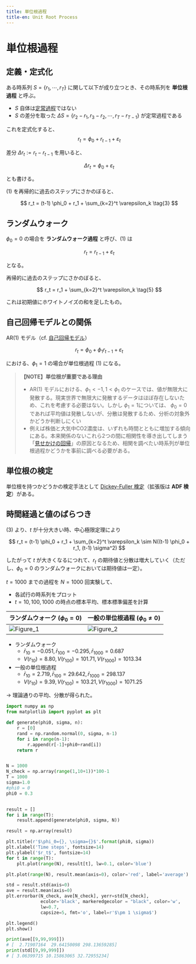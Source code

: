 ```yaml
---
title: 単位根過程
title-en: Unit Root Process
---
```


# 単位根過程

## 定義・定式化

ある時系列 $S = \{r_1, \cdots, r_T\}$ に関して以下が成り立つとき、その時系列を **単位根過程** と呼ぶ。

- $S$ 自体は[定常過程](stationary-process.md)ではない
- $S$ の差分を取った $\Delta S = \{r_2-r_1, r_3-r_2, \cdots, r_T-r_{T-1}\}$ が定常過程である


これを定式化すると、
$$
r_t = \phi_0 + r_{t-1} + \varepsilon_t
\tag{1}
$$

差分 $\Delta r_t := r_t - r_{t-1}$ を用いると、

$$
\Delta r_t = \phi_0 + \varepsilon_t
\tag{2}
$$

とも書ける。

$(1)$ を再帰的に過去のステップにさかのぼると、

$$
r_t = (t-1) \phi_0 + r_1 + \sum_{k=2}^t \varepsilon_k
\tag{3}
$$


## ランダムウォーク

$\phi_0 = 0$ の場合を **ランダムウォーク過程** と呼び、$(1)$ は

$$
r_t = r_{t-1} + \varepsilon_t
\tag{4}
$$

となる。

再帰的に過去のステップにさかのぼると、

$$
r_t = r_1 + \sum_{k=2}^t \varepsilon_k
\tag{5}
$$

これは初期値にホワイトノイズの和を足したもの。


## 自己回帰モデルとの関係

$\mathrm{AR}(1)$ モデル（cf. [自己回帰モデル](models/autoregressive-model.md)）

$$
r_t = \phi_0 + \phi_1 r_{t-1} + \varepsilon_t
$$

における、$\phi_1 = 1$ の場合が単位根過程 $(1)$ になる。




> **【NOTE】単位根が重要である理由**
> 
> - $\mathrm{AR}(1)$ モデルにおける、$\phi_1 \lt -1, 1 \lt \phi_1$ のケースでは、値が無限大に発散する。現実世界で無限大に発散するデータはほぼ存在しないため、これを考慮する必要はない。しかし $\phi_1=1$については、 $\phi_0 = 0$ であれば平均値は発散しないが、分散は発散するため、分析の対象外かどうか判断しにくい
> - 例えば株価と大気中CO2濃度は、いずれも時間とともに増加する傾向にある。本来関係のないこれら2つの間に相関性を導き出してしまう「[見せかけの回帰](spurious-regression.md)」の原因となるため、相関を調べたい時系列が単位根過程かどうかを事前に調べる必要がある。


## 単位根の検定

単位根を持つかどうかの検定手法として [Dickey-Fuller 検定](../../Math/statistics/hypothesis-testing/dickey-fuller-testing.md)（拡張版は **ADF 検定**）がある。


## 時間経過と値のばらつき

$(3)$ より、$t$ が十分大きい時、中心極限定理により

$$
r_t = (t-1) \phi_0 + r_1 + \sum_{k=2}^t \varepsilon_k \sim N((t-1) \phi_0 + r_1, (t-1) \sigma^2)
$$

したがって $t$ が大きくなるにつれて、$r_t$ の期待値と分散は増大していく（ただし、$\phi_0=0$ のランダムウォークにおいては期待値は一定）。

$t=1000$ までの過程を $N=1000$ 回実験して、
- 各試行の時系列をプロット
- $t=10, 100, 1000$ の時点の標本平均、標本標準偏差を計算

| ランダムウォーク $(\phi_0 = 0)$ | 一般の単位根過程 $(\phi_0 \ne 0)$ |
| :-- | :-- |
| ![Figure_1](https://user-images.githubusercontent.com/13412823/246478290-f0b79d44-06f2-42f3-ba52-90da736281f9.png) | ![Figure_2](https://user-images.githubusercontent.com/13412823/246478302-61252bfd-b881-4667-bc36-f1f2ca363b28.png) |

- ランダムウォーク
	- $\bar{r}_{10} = -0.051, \bar{r}_{100} = -0.295, \bar{r}_{1000} = 0.687$
	- $V(r_{10}) = 8.80, V(r_{100}) = 101.71, V(r_{1000}) = 1013.34$
- 一般の単位根過程
	- $\bar{r}_{10} = 2.719, \bar{r}_{100} = 29.642, \bar{r}_{1000} = 298.137$
	- $V(r_{10}) = 9.39, V(r_{100}) = 103.21, V(r_{1000}) = 1071.25$

→ 理論通りの平均、分散が得られた。

```python
import numpy as np
from matplotlib import pyplot as plt

def generate(phi0, sigma, n):
	r = [0]
	rand = np.random.normal(0, sigma, n-1)
	for i in range(n-1):
		r.append(r[-1]+phi0+rand[i])
	return r


N = 1000
N_check = np.array(range(1,10+1))*100-1
T = 1000
sigma=1.0
#phi0 = 0
phi0 = 0.3


result = []
for i in range(T):
	result.append(generate(phi0, sigma, N))

result = np.array(result)

plt.title(r'$\phi_0={}, \sigma={}$'.format(phi0, sigma))
plt.xlabel('Time steps', fontsize=14)
plt.ylabel('$r_t$', fontsize=14)
for t in range(T):
	plt.plot(range(N), result[t], lw=0.1, color='blue')

plt.plot(range(N), result.mean(axis=0), color='red', label='average')

std = result.std(axis=0)
ave = result.mean(axis=0)
plt.errorbar(N_check, ave[N_check], yerr=std[N_check],
			 ecolor='black', markeredgecolor = "black", color='w',
			 lw=0.7,
			 capsize=5, fmt='o', label=r'$\pm 1 \sigma$')

plt.legend()
plt.show()

print(ave[[9,99,999]])
# [  2.71907164  29.64150098 298.13659285]
print(std[[9,99,999]])
# [ 3.06399715 10.15863065 32.72955234]
```


